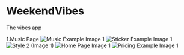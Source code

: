 # WeekendVibes

 The vibes app
 
1.Music Page
![Music Example Image 1](https://user-images.githubusercontent.com/33089347/182942995-640b116d-95e9-4934-96c7-92bb5f3de42b.PNG)
![Sticker Example Image 1](https://user-images.githubusercontent.com/33089347/182943059-b2af090c-d86a-4124-87ec-09b20f954267.PNG)
![Style 2 (Image 1) ](https://user-images.githubusercontent.com/33089347/182943068-96dbae42-9f0c-4a50-a2f3-068eb8718f48.PNG)
![Home Page Image 1](https://user-images.githubusercontent.com/33089347/182943074-a4cc094f-0dea-4601-831d-99dd3f591888.PNG)
![Pricing Example Image 1](https://user-images.githubusercontent.com/33089347/182943190-bbe481db-478c-43c0-9c5d-f735948e18da.PNG)
